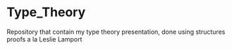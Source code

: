 # Type_Theory
Repository that contain my type theory presentation, done using structures proofs a la Leslie Lamport
